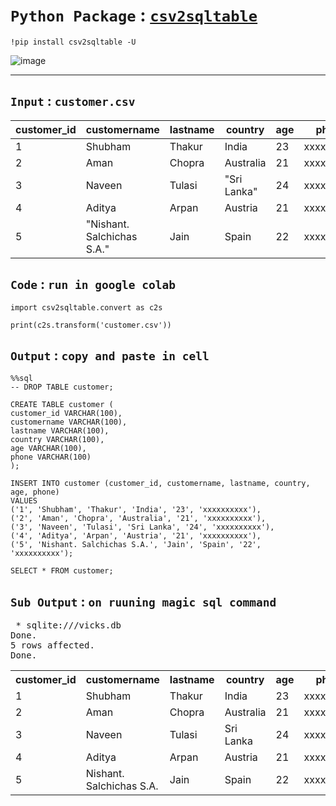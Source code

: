 # `Python Package` : [`csv2sqltable`](https://pypi.org/project/csv2sqltable/)

    !pip install csv2sqltable -U

![image](https://github.com/imvickykumar999/csv2sqltable/assets/50515418/d10799b2-875d-46ff-81f6-565771f6c44f)

-----------

`Input` : `customer.csv`
------

customer_id | customername | lastname | country | age | phone
----------- | ------------ | -------- | ------- | --- | -----
1 | Shubham | Thakur | India | 23 | xxxxxxxxxx
2 | Aman | Chopra | Australia | 21 | xxxxxxxxxx
3 | Naveen | Tulasi | "Sri Lanka" | 24 | xxxxxxxxxx
4 | Aditya | Arpan | Austria | 21 | xxxxxxxxxx
5 | "Nishant. Salchichas S.A." | Jain | Spain | 22 | xxxxxxxxxx

`Code` : `run in google colab`
-----

    import csv2sqltable.convert as c2s
    
    print(c2s.transform('customer.csv'))
    
`Output` : `copy and paste in cell`
-------

    %%sql
    -- DROP TABLE customer;
    
    CREATE TABLE customer (
    customer_id VARCHAR(100),
    customername VARCHAR(100),
    lastname VARCHAR(100),
    country VARCHAR(100),
    age VARCHAR(100),
    phone VARCHAR(100)
    );
    
    INSERT INTO customer (customer_id, customername, lastname, country, age, phone)
    VALUES
    ('1', 'Shubham', 'Thakur', 'India', '23', 'xxxxxxxxxx'),
    ('2', 'Aman', 'Chopra', 'Australia', '21', 'xxxxxxxxxx'),
    ('3', 'Naveen', 'Tulasi', 'Sri Lanka', '24', 'xxxxxxxxxx'),
    ('4', 'Aditya', 'Arpan', 'Austria', '21', 'xxxxxxxxxx'),
    ('5', 'Nishant. Salchichas S.A.', 'Jain', 'Spain', '22', 'xxxxxxxxxx');
    
    SELECT * FROM customer;

`Sub Output` : `on ruuning magic sql command`
-----------

<div id="output-area"><span id="output-header"> </span><div id="output-body"><div class="stream output-id-1"><div class="output_subarea output_text"><pre> * sqlite:///vicks.db
Done.
5 rows affected.
Done.
</pre></div></div><div class="execute_result output-id-2"><div class="output_subarea output_html rendered_html"><table>
    <tbody><tr>
        <th>customer_id</th>
        <th>customername</th>
        <th>lastname</th>
        <th>country</th>
        <th>age</th>
        <th>phone</th>
    </tr>
    <tr>
        <td>1</td>
        <td>Shubham</td>
        <td>Thakur</td>
        <td>India</td>
        <td>23</td>
        <td>xxxxxxxxxx</td>
    </tr>
    <tr>
        <td>2</td>
        <td>Aman</td>
        <td>Chopra</td>
        <td>Australia</td>
        <td>21</td>
        <td>xxxxxxxxxx</td>
    </tr>
    <tr>
        <td>3</td>
        <td>Naveen</td>
        <td>Tulasi</td>
        <td>Sri Lanka</td>
        <td>24</td>
        <td>xxxxxxxxxx</td>
    </tr>
    <tr>
        <td>4</td>
        <td>Aditya</td>
        <td>Arpan</td>
        <td>Austria</td>
        <td>21</td>
        <td>xxxxxxxxxx</td>
    </tr>
    <tr>
        <td>5</td>
        <td>Nishant. Salchichas S.A.</td>
        <td>Jain</td>
        <td>Spain</td>
        <td>22</td>
        <td>xxxxxxxxxx</td>
    </tr>
</tbody></table></div></div></div><span id="output-footer"></span></div>


